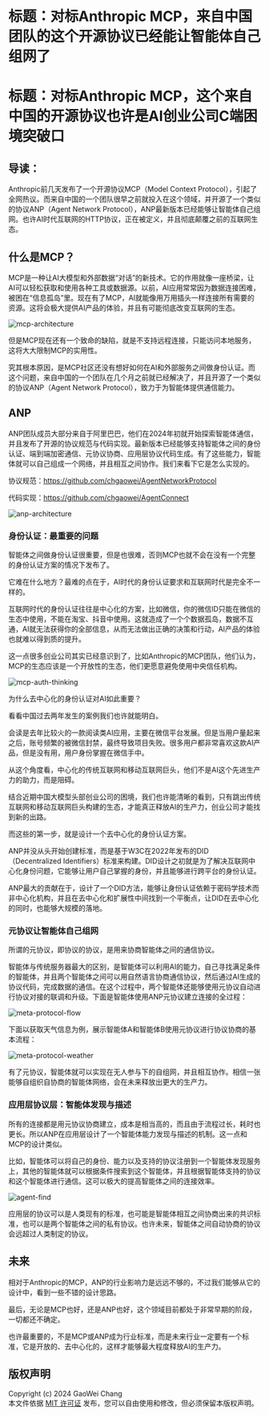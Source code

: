 # 标题：对标Anthropic MCP，来自中国团队的这个开源协议已经能让智能体自己组网了
# 标题：对标Anthropic MCP，这个来自中国的开源协议也许是AI创业公司C端困境突破口

## 导读：
Anthropic前几天发布了一个开源协议MCP（Model Context Protocol），引起了全网热议。而来自中国的一个团队很早之前就投入在这个领域，并开源了一个类似的协议ANP（Agent Network Protocol），ANP最新版本已经能够让智能体自己组网。也许AI时代互联网的HTTP协议，正在被定义，并且彻底颠覆之前的互联网生态。 

## 什么是MCP？
MCP是一种让AI大模型和外部数据“对话”的新技术。它的作用就像一座桥梁，让AI可以轻松获取和使用各种工具或数据源。以前，AI应用常常因为数据连接困难，被困在“信息孤岛”里。现在有了MCP，AI就能像用万用插头一样连接所有需要的资源。这将会极大提供AI产品的体验，并且有可能彻底改变互联网的生态。

![mcp-architecture](./pic/mcp-architecture.png)

但是MCP现在还有一个致命的缺陷，就是不支持远程连接，只能访问本地服务，这将大大限制MCP的实用性。

究其根本原因，是MCP社区还没有想好如何在AI和外部服务之间做身份认证。而这个问题，来自中国的一个团队在几个月之前就已经解决了，并且开源了一个类似的协议ANP（Agent Network Protocol），致力于为智能体提供通信能力。

## ANP

ANP团队成员大部分来自于阿里巴巴，他们在2024年初就开始探索智能体通信，并且发布了开源的协议规范与代码实现。最新版本已经能够支持智能体之间的身份认证、端到端加密通信、元协议协商、应用层协议代码生成。有了这些能力，智能体就可以自己组成一个网络，并且相互之间协作。我们来看下它是怎么实现的。

协议规范：https://github.com/chgaowei/AgentNetworkProtocol

代码实现：https://github.com/chgaowei/AgentConnect

![anp-architecture](./pic/protocol-layer-design.png) 

### 身份认证：最重要的问题

智能体之间做身份认证很重要，但是也很难，否则MCP也就不会在没有一个完整的身份认证方案的情况下发布了。

它难在什么地方？最难的点在于，AI时代的身份认证要求和互联网时代是完全不一样的。

互联网时代的身份认证往往是中心化的方案，比如微信，你的微信ID只能在微信的生态中使用，不能在淘宝、抖音中使用。这就造成了一个个数据孤岛，数据不互通，AI就无法获得你的全部信息，从而无法做出正确的决策和行动，AI产品的体验也就难以得到质的提升。

这一点很多创业公司其实已经意识到了，比如Anthropic的MCP团队，他们认为，MCP的生态应该是一个开放性的生态，他们更愿意避免使用中央信任机构。

![mcp-auth-thinking](./pic/mcp-auth-thinking.png)

为什么去中心化的身份认证对AI如此重要？

看看中国过去两年发生的案例我们也许就能明白。

会读是去年比较火的一款阅读类AI应用，主要在微信平台发展。但是当用户量起来之后，账号频繁的被微信封禁，最终导致项目失败。很多用户都非常喜欢这款AI产品，但是没有用，用户身份掌握在微信手中。

从这个角度看，中心化的传统互联网和移动互联网巨头，他们不是AI这个先进生产力的助力，而是阻碍。

结合近期中国大模型头部创业公司的困境，我们也许能清晰的看到，只有跳出传统互联网和移动互联网巨头构建的生态，才能真正释放AI的生产力，创业公司才能找到新的出路。

而这些的第一步，就是设计一个去中心化的身份认证方案。

ANP并没从头开始创建标准，而是基于W3C在2022年发布的DID（Decentralized Identifiers）标准来构建。DID设计之初就是为了解决互联网中心化身份问题，它能够让用户自己掌握的身份，并且能够进行跨平台的身份认证。

ANP最大的贡献在于，设计了一个DID方法，能够让身份认证依赖于密码学技术而非中心化机构，并且在去中心化和扩展性中间找到一个平衡点，让DID在去中心化的同时，也能够大规模的落地。

### 元协议让智能体自己组网

所谓的元协议，即协议的协议，是用来协商智能体之间的通信协议。

智能体与传统服务器最大的区别，是智能体可以利用AI的能力，自己寻找满足条件的智能体，并且两个智能体之间可以用自然语言协商通信协议，然后通过AI生成的协议代码，完成数据的通信。在这个过程中，两个智能体还能够使用元协议自动进行协议对接的联调和升级。下面是智能体使用ANP元协议建立连接的全过程：

![meta-protocol-flow](./pic/meta-protocol-flow.png)

下面以获取天气信息为例，展示智能体A和智能体B使用元协议进行协议协商的基本流程：

![meta-protocol-weather](./pic/meta-protocol-weather.png)

有了元协议，智能体就可以实现在无人参与下的自组网，并且相互协作。相信一张能够自组织自协商的智能体网络，会在未来释放出更大的生产力。


### 应用层协议层：智能体发现与描述

所有的连接都是用元协议协商建立，成本是相当高的，而且由于流程过长，耗时也更长。所以ANP在应用层设计了一个智能体能力发现与描述的机制。这一点和MCP的设计类似。

比如，智能体可以将自己的身份、能力以及支持的协议注册到一个智能体发现服务上，其他的智能体就可以根据条件搜索到这个智能体，并且根据智能体支持的协议和这个智能体进行通信。这可以极大的提高智能体之间的连接效率。

![agent-find](./pic/agent-find.png)

应用层的协议可以是人类现有的标准，也可能是智能体相互之间协商出来的共识标准，也可以是两个智能体之间的私有协议。也许未来，智能体之间自动协商的协议会远超过人类制定的协议。

## 未来

相对于Anthropic的MCP，ANP的行业影响力是远远不够的，不过我们能够从它的设计中，看到一些不错的设计思路。

最后，无论是MCP也好，还是ANP也好，这个领域目前都处于非常早期的阶段，一切都还不确定。

也许最重要的，不是MCP或ANP成为行业标准，而是未来行业一定要有一个标准，它是开放的、去中心化的，这样才能够最大程度释放AI的生产力。











## 版权声明  
Copyright (c) 2024 GaoWei Chang  
本文件依据 [MIT 许可证](./LICENSE) 发布，您可以自由使用和修改，但必须保留本版权声明。  
